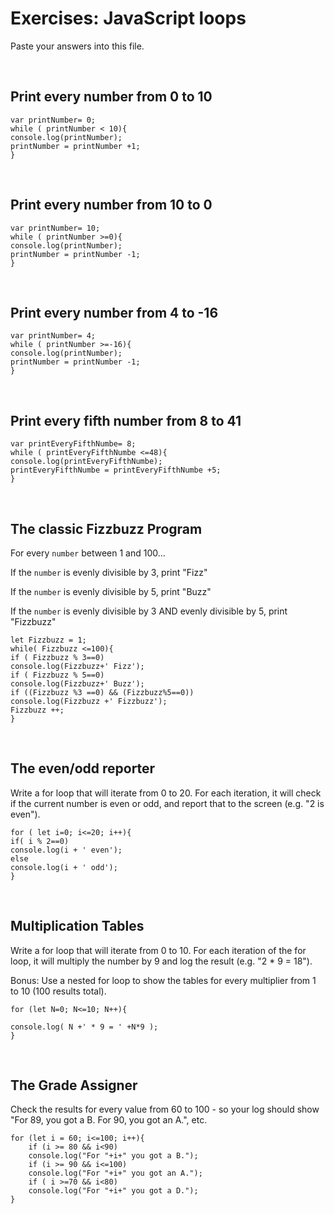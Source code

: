 

# Exercises: JavaScript loops

Paste your answers into this file.

<br>

## Print every number from 0 to 10

```
var printNumber= 0;
while ( printNumber < 10){
console.log(printNumber);
printNumber = printNumber +1;
}
```

<br>

## Print every number from 10 to 0

```
var printNumber= 10;
while ( printNumber >=0){
console.log(printNumber);
printNumber = printNumber -1;
}
```

<br>

## Print every number from 4 to -16

```
var printNumber= 4;
while ( printNumber >=-16){
console.log(printNumber);
printNumber = printNumber -1;
}
```

<br>

## Print every fifth number from 8 to 41

```
var printEveryFifthNumbe= 8;
while ( printEveryFifthNumbe <=48){
console.log(printEveryFifthNumbe);
printEveryFifthNumbe = printEveryFifthNumbe +5;
}
```

<br>

## The classic Fizzbuzz Program

For every `number` between 1 and 100...

If the `number` is evenly divisible by 3, print "Fizz"

If the `number` is evenly divisible by 5, print "Buzz"

If the `number` is evenly divisible by 3 AND evenly divisible by 5, print "Fizzbuzz"


```
let Fizzbuzz = 1;
while( Fizzbuzz <=100){
if ( Fizzbuzz % 3==0) 
console.log(Fizzbuzz+' Fizz');     
if ( Fizzbuzz % 5==0)
console.log(Fizzbuzz+' Buzz');
if ((Fizzbuzz %3 ==0) && (Fizzbuzz%5==0))
console.log(Fizzbuzz +' Fizzbuzz');
Fizzbuzz ++;
}
```

<br>


## The even/odd reporter

Write a for loop that will iterate from 0 to 20. For each iteration, it will check if the current number is even or odd, and report that to the screen (e.g. "2 is even").

```
for ( let i=0; i<=20; i++){
if( i % 2==0)
console.log(i + ' even');
else
console.log(i + ' odd');
}
```

<br>

## Multiplication Tables

Write a for loop that will iterate from 0 to 10. For each iteration of the for loop, it will multiply the number by 9 and log the result (e.g. "2 * 9 = 18").

Bonus: Use a nested for loop to show the tables for every multiplier from 1 to 10 (100 results total).


```
for (let N=0; N<=10; N++){

console.log( N +' * 9 = ' +N*9 );
}
```

<br>

## The Grade Assigner

Check the results for every value from 60 to 100 - so your log should show "For 89, you got a B. For 90, you got an A.", etc.

```
for (let i = 60; i<=100; i++){
    if (i >= 80 && i<90)
    console.log("For "+i+" you got a B.");
    if (i >= 90 && i<=100)
    console.log("For "+i+" you got an A.");
    if ( i >=70 && i<80)
    console.log("For "+i+" you got a D.");
}
```
